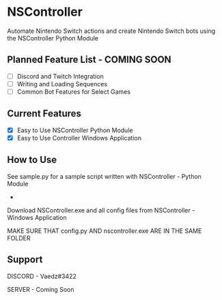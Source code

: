 # NSController
Automate Nintendo Switch actions and create Nintendo Switch bots using the NSController Python Module

## Planned Feature List - COMING SOON
- [ ] Discord and Twitch Integration
- [ ] Writing and Loading Sequences
- [ ] Common Bot Features for Select Games

## Current Features
- [x] Easy to Use NSController Python Module
- [x] Easy to Use Controller Windows Application

## How to Use
See sample.py for a sample script written with NSController - Python Module

-

Download NSController.exe and all config files from NSController - Windows Application

MAKE SURE THAT config.py AND nscontroller.exe ARE IN THE SAME FOLDER

## Support
DISCORD - Vaedz#3422

SERVER - Coming Soon
